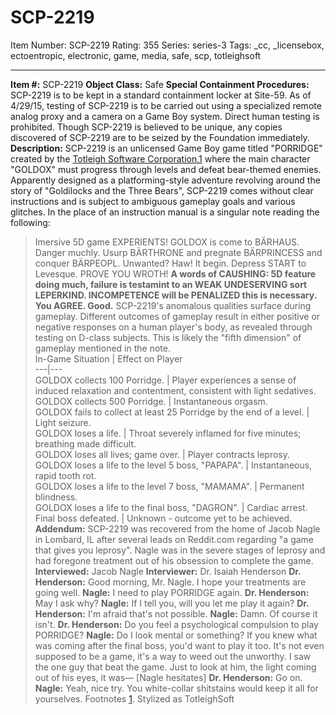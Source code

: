 # SCP-2219
Item Number: SCP-2219
Rating: 355
Series: series-3
Tags: _cc, _licensebox, ectoentropic, electronic, game, media, safe, scp, totleighsoft

---

**Item #:** SCP-2219
**Object Class:** Safe
**Special Containment Procedures:** SCP-2219 is to be kept in a standard containment locker at Site-59. As of 4/29/15, testing of SCP-2219 is to be carried out using a specialized remote analog proxy and a camera on a Game Boy system. Direct human testing is prohibited.
Though SCP-2219 is believed to be unique, any copies discovered of SCP-2219 are to be seized by the Foundation immediately.
**Description:** SCP-2219 is an unlicensed Game Boy game titled "PORRIDGE" created by the [Totleigh Software Corporation](/scp-2803),[1](javascript:;) where the main character "GOLDOX" must progress through levels and defeat bear-themed enemies. Apparently designed as a platforming-style adventure revolving around the story of "Goldilocks and the Three Bears", SCP-2219 comes without clear instructions and is subject to ambiguous gameplay goals and various glitches.
In the place of an instruction manual is a singular note reading the following:
> Imersive 5D game EXPERIENTS!
> GOLDOX is come to BÄRHAUS. Danger muchly. Usurp BÄRTHRONE and pregnate BÄRPRINCESS and conquer BÄRPEOPL. Unwanted? Haw! It begin. Depress START to Levesque. PROVE YOU WROTH!
> **A words of CAUSHING: 5D feature doing much, failure is testamint to an WEAK UNDESERVING sort LEPERKIND. INCOMPETENCE will be PENALIZED this is necessary. You AGREE. Good.**
SCP-2219's anomalous qualities surface during gameplay. Different outcomes of gameplay result in either positive or negative responses on a human player's body, as revealed through testing on D-class subjects. This is likely the "fifth dimension" of gameplay mentioned in the note.  
In-Game Situation | Effect on Player  
---|---  
GOLDOX collects 100 Porridge. | Player experiences a sense of induced relaxation and contentment, consistent with light sedatives.  
GOLDOX collects 500 Porridge. | Instantaneous orgasm.  
GOLDOX fails to collect at least 25 Porridge by the end of a level. | Light seizure.  
GOLDOX loses a life. | Throat severely inflamed for five minutes; breathing made difficult.  
GOLDOX loses all lives; game over. | Player contracts leprosy.  
GOLDOX loses a life to the level 5 boss, "PAPAPA". | Instantaneous, rapid tooth rot.  
GOLDOX loses a life to the level 7 boss, "MAMAMA". | Permanent blindness.  
GOLDOX loses a life to the final boss, "DAGRON". | Cardiac arrest.  
Final boss defeated. | Unknown - outcome yet to be achieved.  
**Addendum:** SCP-2219 was recovered from the home of Jacob Nagle in Lombard, IL after several leads on Reddit.com regarding "a game that gives you leprosy". Nagle was in the severe stages of leprosy and had foregone treatment out of his obsession to complete the game.
> **Interviewed:** Jacob Nagle
> **Interviewer:** Dr. Isaiah Henderson
> <Begin Log>
> **Dr. Henderson:** Good morning, Mr. Nagle. I hope your treatments are going well.
> **Nagle:** I need to play PORRIDGE again.
> **Dr. Henderson:** May I ask why?
> **Nagle:** If I tell you, will you let me play it again?
> **Dr. Henderson:** I'm afraid that's not possible.
> **Nagle:** Damn. Of course it isn't.
> **Dr. Henderson:** Do you feel a psychological compulsion to play PORRIDGE?
> **Nagle:** Do I look mental or something? If you knew what was coming after the final boss, you'd want to play it too. It's not even supposed to be a game, it's a way to weed out the unworthy. I saw the one guy that beat the game. Just to look at him, the light coming out of his eyes, it was—
> [Nagle hesitates]
> **Dr. Henderson:** Go on.
> **Nagle:** Yeah, nice try. You white-collar shitstains would keep it all for yourselves.
> <End Log>
Footnotes
[1](javascript:;). Stylized as TotleighSoft